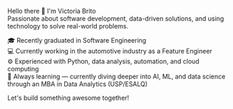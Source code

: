 Hello there 👋 I'm Victoria Brito<br>
Passionate about software development, data-driven solutions, and using technology to solve real-world problems.

🎓 Recently graduated in Software Engineering<br>
💻 Currently working in the automotive industry as a Feature Engineer<br>
⚙️ Experienced with Python, data analysis, automation, and cloud computing<br>
🚀 Always learning — currently diving deeper into AI, ML, and data science through an MBA in Data Analytics (USP/ESALQ)

Let's build something awesome together!
